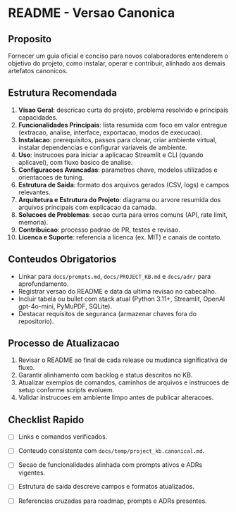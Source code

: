 # README - Versao Canonica

## Proposito
Fornecer um guia oficial e conciso para novos colaboradores entenderem o objetivo do projeto, como instalar, operar e contribuir, alinhado aos demais artefatos canonicos.

## Estrutura Recomendada
1. **Visao Geral**: descricao curta do projeto, problema resolvido e principais capacidades.
2. **Funcionalidades Principais**: lista resumida com foco em valor entregue (extracao, analise, interface, exportacao, modos de execucao).
3. **Instalacao**: prerequisitos, passos para clonar, criar ambiente virtual, instalar dependencias e configurar variaveis de ambiente.
4. **Uso**: instrucoes para iniciar a aplicacao Streamlit e CLI (quando aplicavel), com fluxo basico de analise.
5. **Configuracoes Avancadas**: parametros chave, modelos utilizados e orientacoes de tuning.
6. **Estrutura de Saida**: formato dos arquivos gerados (CSV, logs) e campos relevantes.
7. **Arquitetura e Estrutura do Projeto**: diagrama ou arvore resumida dos arquivos principais com explicacao da camada.
8. **Solucoes de Problemas**: secao curta para erros comuns (API, rate limit, memoria).
9. **Contribuicao**: processo padrao de PR, testes e revisao.
10. **Licenca e Suporte**: referencia a licenca (ex. MIT) e canais de contato.

## Conteudos Obrigatorios
- Linkar para `docs/prompts.md`, `docs/PROJECT_KB.md` e `docs/adr/` para aprofundamento.
- Registrar versao do README e data da ultima revisao no cabecalho.
- Incluir tabela ou bullet com stack atual (Python 3.11+, Streamlit, OpenAI gpt-4o-mini, PyMuPDF, SQLite).
- Destacar requisitos de seguranca (armazenar chaves fora do repositorio).

## Processo de Atualizacao
1. Revisar o README ao final de cada release ou mudanca significativa de fluxo.
2. Garantir alinhamento com backlog e status descritos no KB.
3. Atualizar exemplos de comandos, caminhos de arquivos e instrucoes de setup conforme scripts evoluem.
4. Validar instrucoes em ambiente limpo antes de publicar alteracoes.

## Checklist Rapido
- [ ] Links e comandos verificados.
- [ ] Conteudo consistente com `docs/temp/project_kb.canonical.md`.
- [ ] Secao de funcionalidades alinhada com prompts ativos e ADRs vigentes.
- [ ] Estrutura de saida descreve campos e formatos atualizados.
- [ ] Referencias cruzadas para roadmap, prompts e ADRs presentes.

